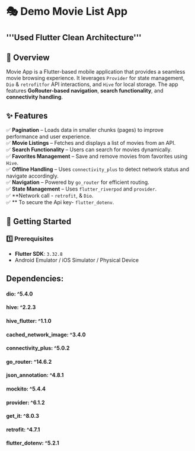 
# 🎭 Demo Movie List App

## '''Used Flutter Clean Architecture'''

## 📌 Overview
Movie App is a Flutter-based mobile application that provides a seamless movie browsing experience. It leverages `Provider` for state management, `Dio`  & `retrofitfor`  API interactions, and `Hive` for local storage. The app features **GoRouter-based navigation**, **search functionality**, and **connectivity handling**.

## ✨ Features
✅ **Pagination** – Loads data in smaller chunks (pages) to improve performance and user experience.  
✅ **Movie Listings** – Fetches and displays a list of movies from an API.  
✅ **Search Functionality** – Users can search for movies dynamically.  
✅ **Favorites Management** – Save and remove movies from favorites using `Hive`.  
✅ **Offline Handling** – Uses `connectivity_plus` to detect network status and navigate accordingly.  
✅ **Navigation** – Powered by `go_router` for efficient routing.  
✅ **State Management** – Uses `flutter_riverpod` and `provider`.  
✅ **Network call - `retrofit`, & `Dio`.  
✅ ** To secure the Api key- `flutter_dotenv`.  


## 🚀 Getting Started

### 1️⃣ Prerequisites
- **Flutter SDK**: `3.32.8`
- Android Emulator / iOS Simulator / Physical Device
## Dependencies:
#### dio: ^5.4.0
####  hive: ^2.2.3
#### hive_flutter: ^1.1.0
####  cached_network_image: ^3.4.0
####  connectivity_plus: ^5.0.2
####  go_router: ^14.6.2
####  json_annotation: ^4.8.1
####  mockito: ^5.4.4
####  provider: ^6.1.2
####  get_it: ^8.0.3
####  retrofit: ^4.7.1
####  flutter_dotenv: ^5.2.1
